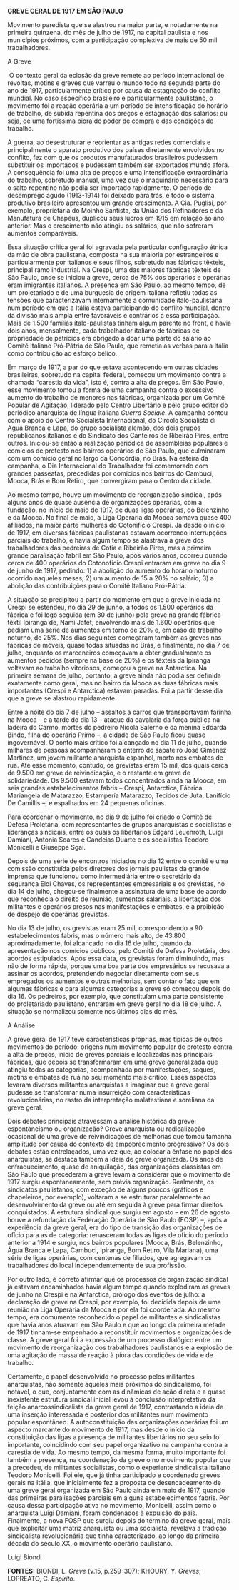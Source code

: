 **GREVE GERAL DE 1917 EM SÃO PAULO**

Movimento paredista que se alastrou na maior parte, e notadamente na
primeira quinzena, do mês de julho de 1917, na capital paulista e nos
municípios próximos, com a participação complexiva de mais de 50 mil
trabalhadores.

A Greve

 O contexto geral da eclosão da greve remete ao período internacional de
revoltas, motins e greves que varreu o mundo todo na segunda parte do
ano de 1917, particularmente crítico por causa da estagnação do conflito
mundial. No caso específico brasileiro e particularmente paulistano, o
movimento foi a reação operária a um período de intensificação do
horário de trabalho, de subida repentina dos preços e estagnação dos
salários: ou seja, de uma fortíssima piora do poder de compra e das
condições de trabalho.

A guerra, ao desestruturar e reorientar as antigas redes comerciais e
principalmente o aparato produtivo dos países diretamente envolvidos no
conflito, fez com que os produtos manufaturados brasileiros pudessem
substituir os importados e pudessem também ser exportados mundo afora. A
consequência foi uma alta de preços e uma intensificação extraordinária
do trabalho, sobretudo manual, uma vez que o maquinário necessário para
o salto repentino não podia ser importado rapidamente. O período de
desemprego agudo (1913-1914) foi deixado para trás, e todo o sistema
produtivo brasileiro apresentou um grande crescimento. A Cia. Puglisi,
por exemplo, proprietária do Moinho Santista, da União dos Refinadores e
da Manufatura de Chapéus, duplicou seus lucros em 1915 em relação ao ano
anterior. Mas o crescimento não atingiu os salários, que não sofreram
aumentos comparáveis.

Essa situação crítica geral foi agravada pela particular configuração
étnica da mão de obra paulistana, composta na sua maioria por
estrangeiros e particularmente por italianos e seus filhos, sobretudo
nas fábricas têxteis, principal ramo industrial. Na Crespi, uma das
maiores fábricas têxteis de São Paulo, onde se iniciou a greve, cerca de
75% dos operários e operárias eram imigrantes italianos. A presença em
São Paulo, ao mesmo tempo, de um proletariado e de uma burguesia de
origem italiana refletiu todas as tensões que caracterizavam
internamente a comunidade ítalo-paulistana num período em que a Itália
estava participando do conflito mundial, dentro da divisão mais ampla
entre favoráveis e contrários a essa participação. Mais de 1.500
famílias ítalo-paulistas tinham algum parente no front, e havia dois
anos, mensalmente, cada trabalhador italiano de fábricas de propriedade
de patrícios era obrigado a doar uma parte do salário ao Comitê Italiano
Pró-Pátria de São Paulo, que remetia as verbas para a Itália como
contribuição ao esforço bélico.

Em março de 1917, a par do que estava acontecendo em outras cidades
brasileiras, sobretudo na capital federal, começou um movimento contra a
chamada “carestia da vida”, isto é, contra a alta de preços. Em São
Paulo, esse movimento tomou a forma de uma campanha contra o excessivo
aumento do trabalho de menores nas fábricas, organizada por um Comitê
Popular de Agitação, liderado pelo Centro Libertário e pelo grupo editor
do periódico anarquista de língua italiana *Guerra Sociale*. A campanha
contou com o apoio do Centro Socialista Internacional, do Circolo
Socialista di Agua Branca e Lapa, do grupo socialista alemão, dos dois
grupos republicanos italianos e do Sindicato dos Canteiros de Ribeirão
Pires, entre outros. Iniciou-se então a realização periódica de
assembleias populares e comícios de protesto nos bairros operários de
São Paulo, que culminaram com um comício geral no largo da Concórdia, no
Brás. Na esteira da campanha, o Dia Internacional do Trabalhador foi
comemorado com grandes passeatas, precedidas por comícios nos bairros do
Cambuci, Mooca, Brás e Bom Retiro, que convergiram para o Centro da
cidade.

Ao mesmo tempo, houve um movimento de reorganização sindical, após
alguns anos de quase ausência de organizações operárias, com a fundação,
no início de maio de 1917, de duas ligas operárias, do Belenzinho e da
Mooca. No final de maio, a Liga Operária da Mooca somava quase 400
afiliados, na maior parte mulheres do Cotonifício Crespi. Já desde o
início de 1917, em diversas fábricas paulistanas estavam ocorrendo
interrupções parciais do trabalho, e havia algum tempo se alastrava a
greve dos trabalhadores das pedreiras de Cotia e Ribeirão Pires, mas a
primeira grande paralisação fabril em São Paulo, após vários anos,
ocorreu quando cerca de 400 operários do Cotonofício Crespi entraram em
greve no dia 9 de junho de 1917, pedindo: 1) a abolição do aumento do
horário noturno ocorrido naqueles meses; 2) um aumento de 15 a 20% no
salário; 3) a abolição das contribuições para o Comitê Italiano
Pró-Pátria.

A situação se precipitou a partir do momento em que a greve iniciada na
Crespi se estendeu, no dia 29 de junho, a todos os 1.500 operários da
fábrica e foi logo seguida (em 30 de junho) pela greve na grande fábrica
têxtil Ipiranga de, Nami Jafet, envolvendo mais de 1.600 operários que
pediam uma série de aumentos em torno de 20% e, em caso de trabalho
noturno, de 25%. Nos dias seguintes começaram também as greves nas
fábricas de móveis, quase todas situadas no Brás, e finalmente, no dia 7
de julho, enquanto os marceneiros começavam a obter gradualmente os
aumentos pedidos (sempre na base de 20%) e os têxteis da Ipiranga
voltavam ao trabalho vitoriosos, começou a greve na Antarctica. Na
primeira semana de julho, portanto, a greve ainda não podia ser definida
exatamente como geral, mas no bairro da Mooca as duas fábricas mais
importantes (Crespi e Antarctica) estavam paradas. Foi a partir desse
dia que a greve se alastrou rapidamente.

Entre a noite do dia 7 de julho – assaltos a carros que transportavam
farinha na Mooca – e a tarde do dia 13 – ataque da cavalaria da força
pública na ladeira do Carmo, mortes do pedreiro Nicola Salerno e da
menina Edoarda Bindo, filha do operário Primo –, a cidade de São Paulo
ficou quase ingovernável. O ponto mais crítico foi alcançado no dia 11
de julho, quando milhares de pessoas acompanharam o enterro do sapateiro
José Gimenez Martinez, um jovem militante anarquista espanhol, morto nos
embates de rua. Até esse momento, contudo, os grevistas eram 15 mil, dos
quais cerca de 9.500 em greve de reivindicação, e o restante em greve de
solidariedade. Os 9.500 estavam todos concentrados ainda na Mooca, em
seis grandes estabelecimentos fabris – Crespi, Antarctica, Fábrica
Mariangela de Matarazzo, Estampería Matarazzo, Tecidos de Juta,
Lanifício De Camillis –, e espalhados em 24 pequenas oficinas.

Para coordenar o movimento, no dia 9 de julho foi criado o Comitê de
Defesa Proletária, com representantes de grupos anarquistas e
socialistas e lideranças sindicais, entre os quais os libertários Edgard
Leuenroth, Luigi Damiani, Antonia Soares e Candeias Duarte e os
socialistas Teodoro Monicelli e Giuseppe Sgai.

Depois de uma série de encontros iniciados no dia 12 entre o comitê e
uma comissão constituída pelos diretores dos jornais paulistas da grande
imprensa que funcionou como intermediária entre o secretário da
segurança Eloi Chaves, os representantes empresariais e os grevistas, no
dia 14 de julho, chegou-se finalmente à assinatura de uma base de acordo
que reconhecia o direito de reunião, aumentos salariais, a libertação
dos militantes e operários presos nas manifestações e embates, e a
proibição de despejo de operárias grevistas.

No dia 13 de julho, os grevistas eram 25 mil, correspondendo a 90
estabelecimentos fabris, mas o número mais alto, de 43.800
aproximadamente, foi alcançado no dia 16 de julho, quando da
apresentação nos comícios públicos, pelo Comitê de Defesa Proletária,
dos acordos estipulados. Após essa data, os grevistas foram diminuindo,
mas não de forma rápida, porque uma boa parte dos empresários se
recusava a assinar os acordos, pretendendo negociar diretamente com seus
empregados os aumentos e outras melhorias, sem contar o fato que em
algumas fábricas e para algumas categorias a greve só começou depois do
dia 16. Os pedreiros, por exemplo, que constituíam uma parte consistente
do proletariado paulistano, entraram em greve geral no dia 18 de julho.
A situação se normalizou somente nos últimos dias do mês.

A Análise

A greve geral de 1917 teve características próprias, mas típicas de
outros movimentos do período: origens num movimento popular de protesto
contra a alta de preços, início de greves parciais e localizadas nas
principais fábricas, que depois se transformaram em uma greve
generalizada que atingiu todas as categorias, acompanhada por
manifestações, saques, motins e embates de rua no seu momento mais
crítico. Esses aspectos levaram diversos militantes anarquistas a
imaginar que a greve geral pudesse se transformar numa insurreição com
características revolucionárias, no rastro da interpretação malatestiana
e soreliana da greve geral.

Dois debates principais atravessam a análise histórica da greve:
espontaneísmo ou organização? Greve anarquista ou radicalização
ocasional de uma greve de reivindicações de melhorias que tomou tamanha
amplitude por causa do contexto de empobrecimento progressivo? Os dois
debates estão entrelaçados, uma vez que, ao colocar a ênfase no papel
dos anarquistas, se destaca também a ideia de greve organizada. Os anos
de enfraquecimento, quase de aniquilação, das organizações classistas em
São Paulo que precederam a greve levam a considerar que o movimento de
1917 surgiu espontaneamente, sem prévia organização. Realmente, os
sindicatos paulistanos, com exceção de alguns poucos (gráficos e
chapeleiros, por exemplo), voltaram a se estruturar paralelamente ao
desenvolvimento da greve ou até em seguida à greve para firmar direitos
conquistados. A estrutura sindical que surgiu em agosto – em 26 de
agosto houve a refundação da Federação Operária de São Paulo (FOSP) –,
após a experiência da greve geral, era do tipo de transição das
organizações de ofício para as de categoria: renasceram todas as ligas
de ofício do período anterior a 1914 e surgiu, nos bairros populares
(Mooca, Brás, Belenzinho, Água Branca e Lapa, Cambuci, Ipiranga, Bom
Retiro, Vila Mariana), uma série de ligas operárias, com centenas de
filiados, que agregavam os trabalhadores do local independentemente de
sua profissão.

Por outro lado, é correto afirmar que os processos de organização
sindical já estavam encaminhados havia algum tempo quando explodiram as
greves de junho na Crespi e na Antarctica, prólogo dos eventos de julho:
a declaração de greve na Crespi, por exemplo, foi decidida depois de uma
reunião na Liga Operária da Mooca e por ela foi coordenada. Ao mesmo
tempo, era comumente reconhecido o papel de militantes e sindicalistas
que havia anos atuavam em São Paulo e que ao longo da primeira metade de
1917 tinham-se empenhado a reconstituir movimentos e organizações de
classe. A greve geral foi a expressão de um processo dialógico entre um
movimento de reorganização dos trabalhadores paulistanos e a explosão de
uma agitação de massa de reação à piora das condições de vida e de
trabalho.

Certamente, o papel desenvolvido no processo pelos militantes
anarquistas, não somente aqueles mais próximos do sindicalismo, foi
notável, o que, conjuntamente com as dinâmicas de ação direta e a quase
inexistente estrutura sindical inicial levou à conclusão interpretativa
da feição anarcossindicalista da greve geral de 1917, contrastando a
ideia de uma inserção interessada e posterior dos militantes num
movimento popular espontâneo. A autoconstituição das organizações
operárias foi um aspecto marcante do movimento de 1917, mas desde o
início da constituição das ligas a presença de militantes libertários no
seu seio foi importante, coincidindo com seu papel organizativo na
campanha contra a carestia de vida. Ao mesmo tempo, da mesma forma,
muito importante foi também a presença, na coordenação da greve o no
movimento popular que a precedeu, de militantes socialistas, como o
experiente sindicalista italiano Teodoro Monicelli. Foi ele, que já
tinha participado e coordenado greves gerais na Itália, que inicialmente
fez a proposta de desencadeamento de uma greve geral organizada em São
Paulo ainda em maio de 1917, quando das primeiras paralisações parciais
em alguns estabelecimentos fabris. Por causa dessa participação ativa no
movimento, Monicelli, assim como o anarquista Luigi Damiani, foram
condenados à expulsão do país. Finalmente, a nova FOSP que surgiu depois
do término da greve geral, mais que explicitar uma matriz anarquista ou
uma socialista, revelava a tradição sindicalista revolucionária que
tinha caracterizado, ao longo da primeira década do século XX, o
movimento operário paulistano.

Luigi Biondi

**FONTES:** BIONDI, L. *Greve* (v.15, p.259-307); KHOURY, Y. *Greves*;
LOPREATO, C. *Espírito*.
